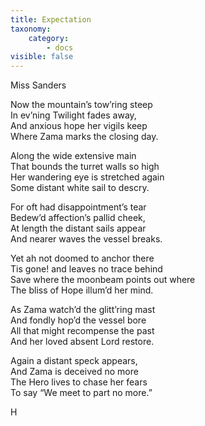 ```yaml
---
title: Expectation
taxonomy:
    category:
        - docs
visible: false
---
```


<div class="author">Miss Sanders</div>

Now the mountain’s tow’ring steep  
In ev’ning Twilight fades away,  
And anxious hope her vigils keep  
Where Zama marks the closing day.  
  
Along the wide extensive main  
That bounds the turret walls so high  
Her wandering eye is stretched again  
Some distant white sail to descry.  
  
For oft had disappointment’s tear  
Bedew’d affection’s pallid cheek,  
At length the distant sails appear  
And nearer waves the vessel breaks.  
  
Yet ah not doomed to anchor there  
Tis gone! and leaves no trace behind  
Save where the moonbeam points out where  
The bliss of Hope illum’d her mind.  
  
As Zama watch’d the glitt’ring mast  
And fondly hop’d the vessel bore  
All that might recompense the past  
And her loved absent Lord restore.  
  
Again a distant speck appears,  
And Zama is deceived no more  
The Hero lives to chase her fears  
To say “We meet to part no more.”  
  
H  
